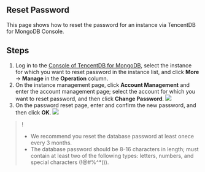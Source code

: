 ## Reset Password
This page shows how to reset the password for an instance via TencentDB for MongoDB Console.

## Steps

1. Log in to the [Console of TencentDB for MongoDB](https://console.cloud.tencent.com/mongodb), select the instance for which you want to reset password in the instance list, and click **More** -> **Manage** in the **Operation** column.
2. On the instance management page, click **Account Management** and enter the account management page; select the account for which you want to reset password, and then click **Change Password**.
   ![](https://main.qcloudimg.com/raw/9eec4d8b65ea50cfdf4b8deeb9631084.png)
3. On the password reset page, enter and confirm the new password, and then click **OK**.
   ![](https://main.qcloudimg.com/raw/0c523740df95a71fe5ea625a7c0e2e40.png)
>!
>- We recommend you reset the database password at least onece every 3 months.<br>
>- The database password should be 8-16 characters in length; must contain at least two of the following types: letters, numbers, and special characters (!@#%^*()).
 
